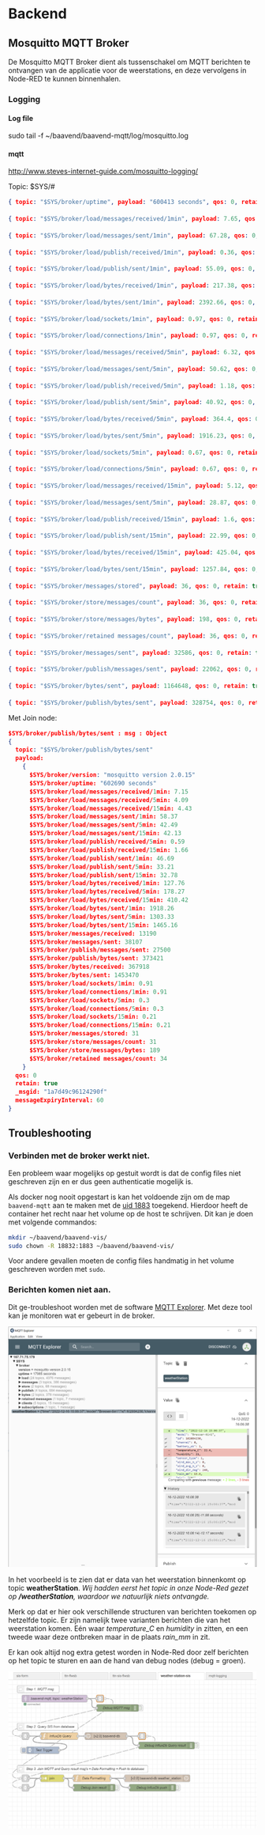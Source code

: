 # Backend

## Mosquitto MQTT Broker

De Mosquitto MQTT Broker dient als tussenschakel om MQTT berichten te ontvangen van de applicatie voor de weerstations, en deze vervolgens in Node-RED te kunnen binnenhalen.

### Logging

#### Log file

sudo tail -f ~/baavend/baavend-mqtt/log/mosquitto.log

#### mqtt

http://www.steves-internet-guide.com/mosquitto-logging/

Topic: $SYS/#

```json
{ topic: "$SYS/broker/uptime", payload: "600413 seconds", qos: 0, retain: true, messageExpiryInterval: 60 … }

{ topic: "$SYS/broker/load/messages/received/1min", payload: 7.65, qos: 0, retain: true, messageExpiryInterval: 60 … }

{ topic: "$SYS/broker/load/messages/sent/1min", payload: 67.28, qos: 0, retain: true, messageExpiryInterval: 60 … }

{ topic: "$SYS/broker/load/publish/received/1min", payload: 0.36, qos: 0, retain: true, messageExpiryInterval: 60 … }

{ topic: "$SYS/broker/load/publish/sent/1min", payload: 55.09, qos: 0, retain: true, messageExpiryInterval: 60 … }

{ topic: "$SYS/broker/load/bytes/received/1min", payload: 217.38, qos: 0, retain: true, messageExpiryInterval: 60 … }

{ topic: "$SYS/broker/load/bytes/sent/1min", payload: 2392.66, qos: 0, retain: true, messageExpiryInterval: 60 … }

{ topic: "$SYS/broker/load/sockets/1min", payload: 0.97, qos: 0, retain: true, messageExpiryInterval: 60 … }

{ topic: "$SYS/broker/load/connections/1min", payload: 0.97, qos: 0, retain: true, messageExpiryInterval: 60 … }

{ topic: "$SYS/broker/load/messages/received/5min", payload: 6.32, qos: 0, retain: true, messageExpiryInterval: 60 … }

{ topic: "$SYS/broker/load/messages/sent/5min", payload: 50.62, qos: 0, retain: true, messageExpiryInterval: 60 … }

{ topic: "$SYS/broker/load/publish/received/5min", payload: 1.18, qos: 0, retain: true, messageExpiryInterval: 60 … }

{ topic: "$SYS/broker/load/publish/sent/5min", payload: 40.92, qos: 0, retain: true, messageExpiryInterval: 60 … }

{ topic: "$SYS/broker/load/bytes/received/5min", payload: 364.4, qos: 0, retain: true, messageExpiryInterval: 60 … }

{ topic: "$SYS/broker/load/bytes/sent/5min", payload: 1916.23, qos: 0, retain: true, messageExpiryInterval: 60 … }

{ topic: "$SYS/broker/load/sockets/5min", payload: 0.67, qos: 0, retain: true, messageExpiryInterval: 60 … }

{ topic: "$SYS/broker/load/connections/5min", payload: 0.67, qos: 0, retain: true, messageExpiryInterval: 60 … }

{ topic: "$SYS/broker/load/messages/received/15min", payload: 5.12, qos: 0, retain: true, messageExpiryInterval: 60 … }

{ topic: "$SYS/broker/load/messages/sent/5min", payload: 28.87, qos: 0, retain: true, messageExpiryInterval: 60 … }

{ topic: "$SYS/broker/load/publish/received/15min", payload: 1.6, qos: 0, retain: true, messageExpiryInterval: 60 … }

{ topic: "$SYS/broker/load/publish/sent/15min", payload: 22.99, qos: 0, retain: true, messageExpiryInterval: 60 … }

{ topic: "$SYS/broker/load/bytes/received/15min", payload: 425.04, qos: 0, retain: true, messageExpiryInterval: 60 … }

{ topic: "$SYS/broker/load/bytes/sent/15min", payload: 1257.84, qos: 0, retain: true, messageExpiryInterval: 60 … }

{ topic: "$SYS/broker/messages/stored", payload: 36, qos: 0, retain: true, messageExpiryInterval: 60 … }

{ topic: "$SYS/broker/store/messages/count", payload: 36, qos: 0, retain: true, messageExpiryInterval: 60 … }

{ topic: "$SYS/broker/store/messages/bytes", payload: 198, qos: 0, retain: true, messageExpiryInterval: 60 … }

{ topic: "$SYS/broker/retained messages/count", payload: 36, qos: 0, retain: true, messageExpiryInterval: 60 … }

{ topic: "$SYS/broker/messages/sent", payload: 32586, qos: 0, retain: true, messageExpiryInterval: 60 … }

{ topic: "$SYS/broker/publish/messages/sent", payload: 22062, qos: 0, retain: true, messageExpiryInterval: 60 … }

{ topic: "$SYS/broker/bytes/sent", payload: 1164648, qos: 0, retain: true, messageExpiryInterval: 60 … }

{ topic: "$SYS/broker/publish/bytes/sent", payload: 328754, qos: 0, retain: true, messageExpiryInterval: 60 … }
```

Met Join node:

```json
$SYS/broker/publish/bytes/sent : msg : Object
{
  topic: "$SYS/broker/publish/bytes/sent"
  payload:
    {
      $SYS/broker/version: "mosquitto version 2.0.15"
      $SYS/broker/uptime: "602690 seconds"
      $SYS/broker/load/messages/received/1min: 7.15
      $SYS/broker/load/messages/received/5min: 4.09
      $SYS/broker/load/messages/received/15min: 4.43
      $SYS/broker/load/messages/sent/1min: 58.37
      $SYS/broker/load/messages/sent/5min: 42.49
      $SYS/broker/load/messages/sent/15min: 42.13
      $SYS/broker/load/publish/received/5min: 0.59
      $SYS/broker/load/publish/received/15min: 1.66
      $SYS/broker/load/publish/sent/1min: 46.69
      $SYS/broker/load/publish/sent/5min: 33.21
      $SYS/broker/load/publish/sent/15min: 32.78
      $SYS/broker/load/bytes/received/1min: 127.76
      $SYS/broker/load/bytes/received/5min: 178.27
      $SYS/broker/load/bytes/received/15min: 410.42
      $SYS/broker/load/bytes/sent/1min: 1918.26
      $SYS/broker/load/bytes/sent/5min: 1303.33
      $SYS/broker/load/bytes/sent/15min: 1465.16
      $SYS/broker/messages/received: 13190
      $SYS/broker/messages/sent: 38107
      $SYS/broker/publish/messages/sent: 27500
      $SYS/broker/publish/bytes/sent: 373421
      $SYS/broker/bytes/received: 367918
      $SYS/broker/bytes/sent: 1453470
      $SYS/broker/load/sockets/1min: 0.91
      $SYS/broker/load/connections/1min: 0.91
      $SYS/broker/load/sockets/5min: 0.3
      $SYS/broker/load/connections/5min: 0.3
      $SYS/broker/load/sockets/15min: 0.21
      $SYS/broker/load/connections/15min: 0.21
      $SYS/broker/messages/stored: 31
      $SYS/broker/store/messages/count: 31
      $SYS/broker/store/messages/bytes: 189
      $SYS/broker/retained messages/count: 34
    }
  qos: 0
  retain: true
  _msgid: "1a7d49c96124290f"
  messageExpiryInterval: 60
}
```


## Troubleshooting

### Verbinden met de broker werkt niet.

Een probleem waar mogelijks op gestuit wordt is dat de config files niet geschreven zijn en er dus geen authenticatie mogelijk is.

Als docker nog nooit opgestart is kan het voldoende zijn om de map `baavend-mqtt` aan te maken met de [uid 1883](https://github.com/eclipse/mosquitto/issues/1031) toegekend. Hierdoor heeft de container het recht naar het volume op de host te schrijven. Dit kan je doen met volgende commandos:

```bash
mkdir ~/baavend/baavend-vis/
sudo chown -R 18832:1883 ~/baavend/baavend-vis/
```

Voor andere gevallen moeten de config files handmatig in het volume geschreven worden met `sudo`.

### Berichten komen niet aan.

Dit ge-troubleshoot worden met de software [MQTT Explorer](http://mqtt-explorer.com/).
Met deze tool kan je monitoren wat er gebeurt in de broker.

![MQTT Explorer](./assets/mqtt-explorer.png)

In het voorbeeld is te zien dat er data van het weerstation binnenkomt op topic **weatherStation**.
*Wij hadden eerst het topic in onze Node-Red gezet op **/weatherStation**, waardoor we natuurlijk niets ontvangde.*

Merk op dat er hier ook verschillende structuren van berichten toekomen op hetzelfde topic.
Er zijn namelijk twee varianten berichten die van het weerstation komen. Eén waar *temperature_C* en *humidity* in zitten, en een tweede waar deze ontbreken maar in de plaats *rain_mm* in zit.

Er kan ook altijd nog extra getest worden in Node-Red door zelf berichten op het topic te sturen en aan de hand van debug nodes (debug = groen).

![Weather station flow in Node-Red.](./assets/node-red-flow-weather-station-sis.png 'Figuur 1: Weather station flow in Node-Red.')
